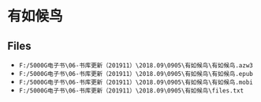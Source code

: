 # 有如候鸟

## Files

- `F:/5000G电子书\06-书库更新（201911）\2018.09\0905\有如候鸟\有如候鸟.azw3`
- `F:/5000G电子书\06-书库更新（201911）\2018.09\0905\有如候鸟\有如候鸟.epub`
- `F:/5000G电子书\06-书库更新（201911）\2018.09\0905\有如候鸟\有如候鸟.mobi`
- `F:/5000G电子书\06-书库更新（201911）\2018.09\0905\有如候鸟\files.txt`
